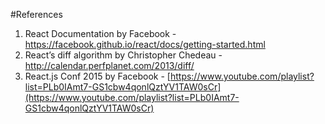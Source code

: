 
#References

1. React Documentation by Facebook - https://facebook.github.io/react/docs/getting-started.html
2. React’s diff algorithm by Christopher Chedeau - http://calendar.perfplanet.com/2013/diff/
3. React.js Conf 2015 by Facebook - [https://www.youtube.com/playlist?list=PLb0IAmt7-GS1cbw4qonlQztYV1TAW0sCr](https://www.youtube.com/playlist?list=PLb0IAmt7-GS1cbw4qonlQztYV1TAW0sCr)
